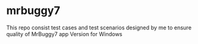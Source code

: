 # mrbuggy7
This repo consist test cases and test scenarios designed by me to ensure quality of MrBuggy7 app Version for Windows
